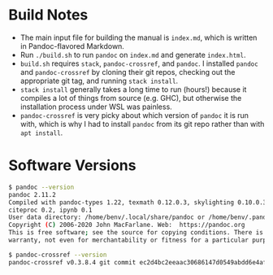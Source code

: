# Build Notes

* The main input file for building the manual is `index.md`, which is written in Pandoc-flavored Markdown.
* Run `./build.sh` to run `pandoc` on `index.md` and generate `index.html`.
* `build.sh` requires `stack`, `pandoc-crossref`, and `pandoc`. I installed `pandoc` and `pandoc-crossref` by cloning their git repos, checking out the appropriate git tag, and running `stack install`.
* `stack install` generally takes a long time to run (hours!) because it compiles a lot of things from source (e.g. GHC), but otherwise the installation process under WSL was painless.
* `pandoc-crossref` is very picky about which version of `pandoc` it is run with, which is why I had to install `pandoc` from its git repo rather than with `apt install`.

# Software Versions

```sh
$ pandoc --version
pandoc 2.11.2
Compiled with pandoc-types 1.22, texmath 0.12.0.3, skylighting 0.10.0.3,
citeproc 0.2, ipynb 0.1
User data directory: /home/benv/.local/share/pandoc or /home/benv/.pandoc
Copyright (C) 2006-2020 John MacFarlane. Web:  https://pandoc.org
This is free software; see the source for copying conditions. There is no
warranty, not even for merchantability or fitness for a particular purpose.sh
```

```sh
$ pandoc-crossref --version
pandoc-crossref v0.3.8.4 git commit ec2d4bc2eeaac30686147d0549abdd6e4af0776d (HEAD) built with Pandoc v2.11.2, pandoc-types v1.22 and GHC 8.8.4
```

